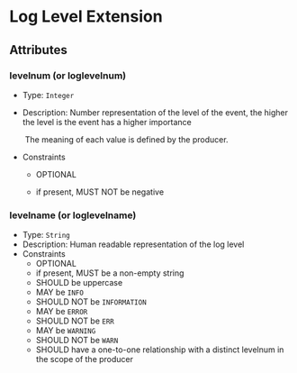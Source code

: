 # Log Level Extension



## Attributes

### levelnum (or loglevelnum)

- Type: `Integer`

- Description: Number representation of the level of the event, the higher the level is the event has a higher importance

  ​		The meaning of each value is defined by the producer. 

- Constraints

  - OPTIONAL

  - if present, MUST NOT be negative

    

### levelname (or loglevelname)

- Type: `String`
- Description: Human readable representation of  the log level
- Constraints
  - OPTIONAL
  - if present, MUST be a non-empty string
  - SHOULD be uppercase
  - MAY be `INFO`
  - SHOULD NOT be `INFORMATION`
  - MAY be `ERROR`
  - SHOULD NOT be `ERR`
  - MAY be `WARNING`
  - SHOULD NOT be `WARN`
  - SHOULD have a one-to-one relationship with a distinct levelnum in the scope of the producer

